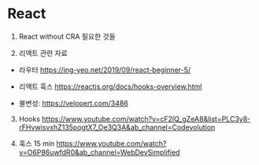 # React

1. React without CRA
필요한 것들

2. 리액트 관련 자료
- 라우터 https://ing-yeo.net/2019/09/react-beginner-5/

- 리액트 훅스 https://reactjs.org/docs/hooks-overview.html

- 불변성: https://velopert.com/3486

3. Hooks
https://www.youtube.com/watch?v=cF2lQ_gZeA8&list=PLC3y8-rFHvwisvxhZ135pogtX7_Oe3Q3A&ab_channel=Codevolution


4. 훅스 15 min
https://www.youtube.com/watch?v=O6P86uwfdR0&ab_channel=WebDevSimplified

